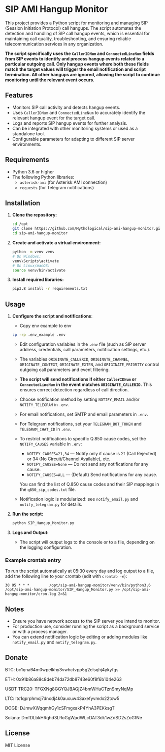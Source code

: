 # SIP AMI Hangup Monitor

This project provides a Python script for monitoring and managing SIP (Session Initiation Protocol) call hangups. The script automates the detection and handling of SIP call hangup events, which is essential for maintaining call quality, troubleshooting, and ensuring reliable telecommunication services in any organization.

**The script specifically uses the `CallerIDNum` and `ConnectedLineNum` fields from SIP events to identify and process hangup events related to a particular outgoing call. Only hangup events where both these fields match the target values will trigger the email notification and script termination. All other hangups are ignored, allowing the script to continue monitoring until the relevant event occurs.**

## Features

- Monitors SIP call activity and detects hangup events.
- Uses `CallerIDNum` and `ConnectedLineNum` to accurately identify the relevant hangup event for the target call.
- Logs and reports SIP hangup events for further analysis.
- Can be integrated with other monitoring systems or used as a standalone tool.
- Configurable parameters for adapting to different SIP server environments.

## Requirements

- Python 3.6 or higher
- The following Python libraries:
  - `asterisk-ami` (for Asterisk AMI connection)
  - `requests` (for Telegram notifications)

## Installation

1. **Clone the repository:**
   ```bash
   cd /opt
   git clone https://github.com/Mythological/sip-ami-hangup-monitor.git
   cd sip-ami-hangup-monitor
   ```

2. **Create and activate a virtual environment:**
   ```bash
   python -m venv venv
   # On Windows:
   venv\Scripts\activate
   # On Linux/macOS:
   source venv/bin/activate
   ```

3. **Install required libraries:**
   ```bash
   pip3.8 install -r requirements.txt
   ```

## Usage

1. **Configure the script and notifications:**
   - Copy env example to env 
   ```bash
   cp -rp .env_example .env
   ```
   - Edit configuration variables in the `.env` file (such as SIP server address, credentials, call parameters, notification settings, etc.).
   - The variables `ORIGINATE_CALLERID`, `ORIGINATE_CHANNEL`, `ORIGINATE_CONTEXT`, `ORIGINATE_EXTEN`, and `ORIGINATE_PRIORITY` control outgoing call parameters and event filtering.
   - **The script will send notifications if either `CallerIDNum` or `ConnectedLineNum` in the event matches `ORIGINATE_CALLERID`.** This ensures correct detection regardless of call direction.
   - Choose notification method by setting `NOTIFY_EMAIL` and/or `NOTIFY_TELEGRAM` in `.env`.
   - For email notifications, set SMTP and email parameters in `.env`.
   - For Telegram notifications, set your `TELEGRAM_BOT_TOKEN` and `TELEGRAM_CHAT_ID` in `.env`.
   - To restrict notifications to specific Q.850 cause codes, set the `NOTIFY_CAUSES` variable in `.env`:
     - `NOTIFY_CAUSES=21,34` — Notify only if cause is 21 (Call Rejected) or 34 (No Circuit/Channel Available), etc.
     - `NOTIFY_CAUSES=None` — Do not send any notifications for any cause.
     - `NOTIFY_CAUSES=ALL` — (Default) Send notifications for any cause.

     You can find the list of Q.850 cause codes and their SIP mappings in the `q850_sip_codes.txt` file.
   - Notification logic is modularized: see `notify_email.py` and `notify_telegram.py` for details.

2. **Run the script:**
   ```bash
   python SIP_Hangup_Monitor.py
   ```

3. **Logs and Output:**
   - The script will output logs to the console or to a file, depending on the logging configuration.

### Example crontab entry

To run the script automatically at 05:30 every day and log output to a file, add the following line to your crontab (edit with `crontab -e`):

```
30 05 * * *         /opt/sip-ami-hangup-monitor/venv/bin/python3.6 /opt/sip-ami-hangup-monitor/SIP_Hangup_Monitor.py >> /opt/sip-ami-hangup-monitor/cron.log 2>&1
```

## Notes

- Ensure you have network access to the SIP server you intend to monitor.
- For production use, consider running the script as a background service or with a process manager.
- You can extend notification logic by editing or adding modules like `notify_email.py` and `notify_telegram.py`.

## Donate

BTC: bc1qna64m0wpelkhy3vwhctvpp5g2elsqhj4ykyfgs

ETH: 0x91b86a88c8deb74da72db8743e60f8f6b104e263

USDT TRC20: TFGXNg8GGYQJBAGjZ4bmWHuCTznSmyNqMp

LTC: ltc1qprphmcj7dncdj4k0aucuw43axefyvmdx22tcw5

DOGE: DJmwXWqqmhGy1cSFmgxakP4YhA3PEKksgT

Solana: DmfDLbkHRqhd3LRoGgWpdWLcDAT3dk1wZdSD2sZoGfNe

## License

MIT License

